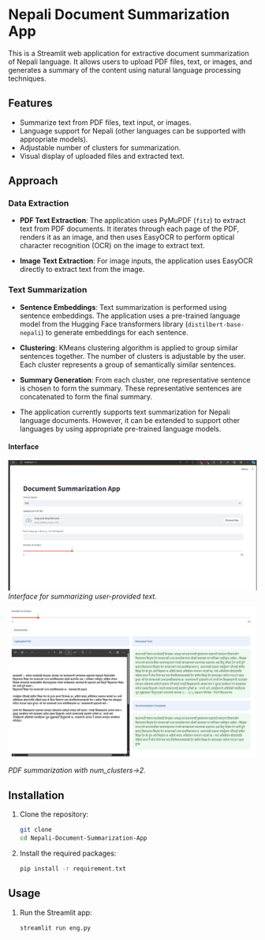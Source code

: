 
# Nepali Document Summarization App

This is a Streamlit web application for extractive document summarization of Nepali language. It allows users to upload PDF files, text, or images, and generates a summary of the content using natural language processing techniques.



## Features

- Summarize text from PDF files, text input, or images.
- Language support for Nepali (other languages can be supported with appropriate models).
- Adjustable number of clusters for summarization.
- Visual display of uploaded files and extracted text.

## Approach

### Data Extraction

- **PDF Text Extraction**: The application uses PyMuPDF (`fitz`) to extract text from PDF documents. It iterates through each page of the PDF, renders it as an image, and then uses EasyOCR to perform optical character recognition (OCR) on the image to extract text.
  
- **Image Text Extraction**: For image inputs, the application uses EasyOCR directly to extract text from the image.

### Text Summarization

- **Sentence Embeddings**: Text summarization is performed using sentence embeddings. The application uses a pre-trained language model from the Hugging Face transformers library (`distilbert-base-nepali`) to generate embeddings for each sentence.

- **Clustering**: KMeans clustering algorithm is applied to group similar sentences together. The number of clusters is adjustable by the user. Each cluster represents a group of semantically similar sentences.

- **Summary Generation**: From each cluster, one representative sentence is chosen to form the summary. These representative sentences are concatenated to form the final summary.


- The application currently supports text summarization for Nepali language documents. However, it can be extended to support other languages by using appropriate pre-trained language models.



#### Interface
![Text Summarization](demo/interface.png)
*Interface for summarizing user-provided text.*


![PDF Summarization](demo/summarization.png)

*PDF summarization with num_clusters->2.*



## Installation

1. Clone the repository:

    ```bash
    git clone 
    cd Nepali-Document-Summarization-App
    ```

2. Install the required packages:

    ```bash
    pip install -r requirement.txt
    ```

## Usage

1. Run the Streamlit app:

    ```bash
    streamlit run eng.py
    ```





